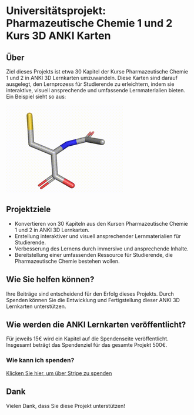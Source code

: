 # Universitätsprojekt: Pharmazeutische Chemie 1 und 2 Kurs 3D ANKI Karten

## Über
Ziel dieses Projekts ist etwa 30 Kapitel der Kurse Pharmazeutische Chemie 1 und 2 in ANKI 3D Lernkarten umzuwandeln. Diese Karten sind darauf ausgelegt, den Lernprozess für Studierende zu erleichtern, indem sie interaktive, visuell ansprechende und umfassende Lernmaterialien bieten. Ein Beispiel sieht so aus:

<img src="/acetylcysteine.gif">

## Projektziele
- Konvertieren von 30 Kapiteln aus den Kursen Pharmazeutische Chemie 1 und 2 in ANKI 3D Lernkarten.
- Erstellung interaktiver und visuell ansprechender Lernmaterialien für Studierende.
- Verbesserung des Lernens durch immersive und ansprechende Inhalte.
- Bereitstellung einer umfassenden Ressource für Studierende, die Pharmazeutische Chemie bestehen wollen.

## Wie Sie helfen können?
Ihre Beiträge sind entscheidend für den Erfolg dieses Projekts. Durch Spenden können Sie die Entwicklung und Fertigstellung dieser ANKI 3D Lernkarten unterstützen.

## Wie werden die ANKI Lernkarten veröffentlicht?
Für jeweils 15€ wird ein Kapitel auf die Spendenseite veröffentlicht. Insgesamt beträgt das Spendenziel für das gesamte Projekt 500€.

### Wie kann ich spenden?
[Klicken Sie hier, um über Stripe zu spenden](https://pasher33.github.io/pharmchem12/)

## Dank
Vielen Dank, dass Sie diese Projekt unterstützen!
